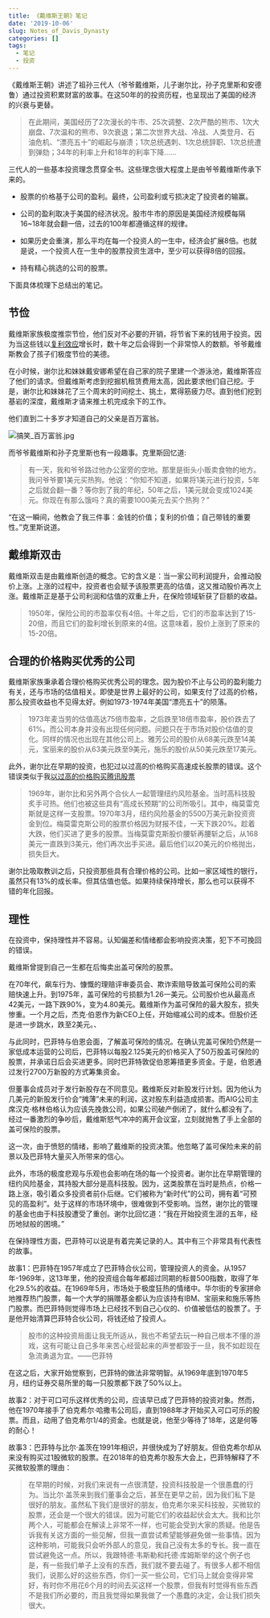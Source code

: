 ```yaml
---
title: 《戴维斯王朝》笔记
date: '2019-10-06'
slug: Notes_of_Davis_Dynasty
categories: []
tags: 
  - 笔记
  - 投资
---
```


《戴维斯王朝》讲述了祖孙三代人（爷爷戴维斯，儿子谢尔比，孙子克里斯和安德鲁）通过投资积累财富的故事。在这50年的的投资历程，也呈现出了美国的经济的兴衰与更替。

>在此期间，美国经历了2次漫长的牛市、25次调整、2次严酷的熊市、1次大崩盘、7次温和的熊市、9次衰退；第二次世界大战、冷战、人类登月、石油危机、“漂亮五十”的崛起与崩溃；1次总统遇刺、1次总统辞职、1次总统遭到弹劾；34年的利率上升和18年的利率下降......

三代人的一些基本投资理念贯穿全书。这些理念很大程度上是由爷爷戴维斯传承下来的。

* 股票的价格基于公司的盈利。最终，公司盈利或亏损决定了投资者的输赢。

* 公司的盈利取决于美国的经济状况。股市牛市的原因是美国经济规模每隔16~18年就会翻一倍，过去的100年都遵循这样的规律。

* 如果历史会重演，那么平均在每一个投资人的一生中，经济会扩展8倍。也就是说，一个投资人在一生中的股票投资生涯中，至少可以获得8倍的回报。

* 持有精心挑选的公司的股票。

下面具体梳理下总结出的笔记。

## 节俭

戴维斯家族极度推崇节俭，他们反对不必要的开销，将节省下来的钱用于投资。因为当这些钱以[复利效应](https://wuxiaoda.netlify.com/post/why_investing_in_indexfunds/)增长时，数十年之后会得到一个非常惊人的数额。爷爷戴维斯教会了孩子们极度节俭的美德。

在小时候，谢尔比和妹妹戴安娜希望在自己家的院子里建一个游泳池，戴维斯答应了他们的请求。但戴维斯考虑到挖掘机租赁费用太高，因此要求他们自己挖。于是，谢尔比和妹妹花了三个周末的时间挖土、挑土，累得筋疲力尽。直到他们挖到基岩的深度，戴维斯才请来推土机完成余下的工作。

他们直到二十多岁才知道自己的父亲是百万富翁。

![搞笑_百万富翁.jpg](https://i.loli.net/2019/11/03/qUF9V2sMXxEJoSj.jpg)

而爷爷戴维斯和孙子克里斯也有一段趣事。克里斯回忆道:

>有一天，我和爷爷路过他办公室旁的空地。那里是街头小贩卖食物的地方。我问爷爷要1美元买热狗。他说：“你知不知道，如果将1美元进行投资，5年之后就会翻一番？等你到了我的年纪，50年之后，1美元就会变成1024美元。你现在有那么饿吗？真的需要1000美元去买个热狗？”

“在这一瞬间，他教会了我三件事：金钱的价值；复利的价值；自己带钱的重要性。”克里斯说道。

## 戴维斯双击

戴维斯双击是由戴维斯创造的概念。它的含义是：当一家公司利润提升，会推动股价上涨。上涨的过程中，投资者也会赋予该股票更高的估值，这又推动股价再次上涨。戴维斯正是基于公司利润和估值的双重上升，在保险领域斩获了巨额的收益。

>1950年，保险公司的市盈率仅有4倍。十年之后，它们的市盈率达到了15-20倍，而且它们的盈利增长到原来的4倍。这意味着，股价上涨到了原来的15-20倍。

## 合理的价格购买优秀的公司

戴维斯家族秉承着合理价格购买优秀公司的理念。因为股价不止与公司的盈利能力有关，还与市场的估值相关。即使是世界上最好的公司，如果支付了过高的价格，那么投资收益也不见得太好。例如1973-1974年美国“漂亮五十”的陨落。

>1973年麦当劳的估值高达75倍市盈率，之后跌至18倍市盈率，股价跌去了61%。而公司本身并没有出现任何问题。问题只在于市场对股价估值的变化。同样的情况也出现在其他公司上。雅芳公司的股价从68美元跌至14美元，宝丽来的股价从63美元跌至9美元，施乐的股价从50美元跌至17美元。

此外，谢尔比在早期的投资，也犯过以过高的价格购买高速成长股票的错误。这个错误类似于我[以过高的价格购买腾讯股票](https://wuxiaoda.netlify.com/post/stepped_pit_of_buy_tencent_stock/)

>1969年，谢尔比和另外两个合伙人一起管理纽约风险基金。当时高科技股炙手可热。他们也被这些具有“高成长预期”的公司所吸引。其中，梅莫雷克斯就是这样一支股票。1970年3月，纽约风险基金的5500万美元新投资资金到位。梅莫雷克斯公司的股票价格因为财报不佳，一天下跌20%。趁着大跌，他们买进了更多的股票。当梅莫雷克斯股价腰斩再腰斩之后，从168美元一直跌到3美元，他们再次出手买进。最后他们以20美元的价格抛出，损失巨大。

谢尔比吸取教训之后，只投资那些具有合理价格的公司。比如一家区域性的银行，虽然只有13%的成长率。但其估值也低。如果持续保持增长，那么也可以获得不错的年化回报。

## 理性

在投资中，保持理性并不容易。认知偏差和情绪都会影响投资决策，犯下不可挽回的错误。

戴维斯曾提到自己一生都在后悔卖出盖可保险的股票。

在70年代，飙车行为、慷慨的理赔评审委员会、欺诈索赔导致盖可保险公司的索赔快速上升。到1975年，盖可保险的亏损额为1.26一美元。公司股价也从最高点42美元，一路下跌90%，变为4.80美元。戴维斯作为盖可保险的最大股东，损失惨重。一个月之后，杰克·伯恩作为新CEO上任，开始缩减公司的成本。但股价还是进一步跳水，跌至2美元。、

与此同时，巴菲特与伯恩会面，了解盖可保险的情况。在确认完盖可保险仍然是一家低成本运营的公司后，巴菲特以每股2.125美元的价格买入了50万股盖可保险的股票，并承诺日后会买进更多。同时巴菲特敦促伯恩筹措更多资金。于是，伯恩通过发行2700万新股的方式筹集资金。

但董事会成员对于发行新股存在不同意见。戴维斯反对新股发行计划。因为他认为几美元的新股发行价会“摊薄”未来的利润，这对股东利益造成损害。而AIG公司主席汉克·格林伯格认为应该先挽救公司，如果公司破产倒闭了，就什么都没有了。经过一番激烈的争吵后，戴维斯怒气冲冲的离开会议室，立刻就抛售了手上全部的盖可保险的股票。

这一次，由于愤怒的情绪，影响了戴维斯的投资决策。他忽略了盖可保险未来的前景以及巴菲特大量买入所带来的信心。

此外，市场的极度悲观与乐观也会影响在场的每一个投资者。谢尔比在早期管理的纽约风险基金，其持股大部分是高科技股。因为，这类股票在当时是热点，价格一路上涨，吸引着众多投资者前仆后继。它们被称为“新时代”的公司，拥有着“可预见的高盈利”。处于这样的市场环境中，很难做到不受影响。当然，谢尔比的管理的基金也由于科技股遭受了重创。谢尔比回忆道：“我在开始投资生涯的五年，经历地狱般的困境。”

在保持理性方面，巴菲特可以说是有着完美记录的人。其中有三个非常具有代表性的故事。

故事1：巴菲特在1957年成立了巴菲特合伙公司，管理投资人的资金。从1957年-1969年，这13年里，他的投资组合每年都超过同期的标普500指数，取得了年化29.5%的收益。在1969年5月，市场处于极度狂热的情绪中。华尔街的专家拼命地推荐热门股票，每一个大学的捐赠基金都认为应该持有IBM、宝丽来和施乐等热门股票。而巴菲特则觉得市场上已经找不到自己心仪的、价值被低估的股票了。于是他开始清算巴菲特合伙公司，将钱还给了投资人。

>股市的这种投资局面让我无所适从，我也不希望去玩一种自己根本不懂的游戏，这有可能让自己多年来苦心经营起来的声誉都毁于一旦，我不如趁现在急流勇退为宜。——巴菲特

在这之后，大家开始觉察到，巴菲特的做法非常明智。从1969年底到1970年5月，纽约证券交易所里的每一只股票都下跌了50%以上。

故事2：对于可口可乐这样优秀的公司，应该早已成了巴菲特的投资对象。然而，他在1970年接手了伯克希尔·哈撒韦公司后，直到1988年才开始买入可口可乐的股票。而且，动用了伯克希尔1/4的资金。也就是说，他至少等待了18年，这是何等的耐心！

故事3：巴菲特与比尔·盖茨在1991年相识，并很快成为了好朋友。但伯克希尔却从来没有购买过1股微软的股票。在2018年的伯克希尔股东大会上，巴菲特解释了不买微软股票的理由：

>在早期的时候，对我们来说有一点很清楚，投资科技股是一个很愚蠢的行为。当比尔·盖茨来到我们董事会之后，甚至在更早之前，因为我们私下是很好的朋友。虽然私下我们是很好的朋友，伯克希尔来买科技股，买微软的股票，还会是一个很大的错误。因为可能它们的收益起伏会太大。我和比尔两个人，可能都会在解读上非常不一样，也可能会受到大家的质疑。他是告诉我有关这方面的一些见解，但我一直尝试希望能够避免做一些事情。因为这种影响，可能我只会听外部人的意见，我自己没有太多的专长。我一直在尝试避免这一点。所以，我跟特德·韦斯勒和托德·库姆斯举的这个例子也是，有一些我们单子上没有的东西，我们就不要去碰了。有很多人都不相信我们，说那么好的这些东西，你们一买一些公司，它们马上就会变得非常好，有时你不用花6个月的时间去买这样一个股票，但我有时觉得有些东西不是我们所必要的，而且我觉得如果我做了一个愚蠢的决定，会让我们损失很大。
